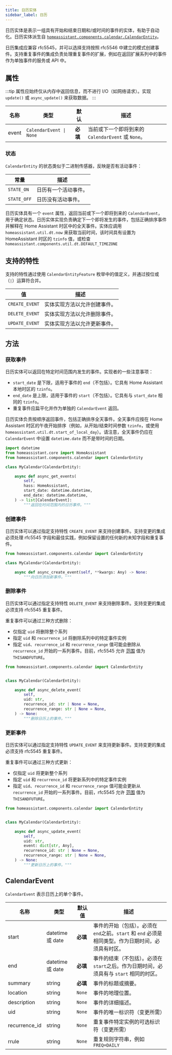 ```yaml
---
title: 日历实体
sidebar_label: 日历
---
```


日历实体是表示一组具有开始和结束日期和/或时间的事件的实体，有助于自动化。日历实体派生自 [`homeassistant.components.calendar.CalendarEntity`](https://github.com/home-assistant/core/blob/dev/homeassistant/components/calendar/__init__.py)。

日历集成应兼容 rfc5545，并可以选择支持按照 rfc5546 中建立的模式创建事件。支持重复事件的集成负责处理重复事件的扩展，例如在返回扩展系列中的事件作为单独事件的服务或 API 中。

## 属性

:::tip
属性应始终仅从内存中返回信息，而不进行 I/O（如网络请求）。实现 `update()` 或 `async_update()` 来获取数据。
:::

| 名称  | 类型          | 默认               | 描述                                             |
| ----- | ------------- | ------------------- | ------------------------------------------------- |
| event | <code>CalendarEvent &#124; None</code> | **必填** | 当前或下一个即将到来的 `CalendarEvent` 或 `None`。 |

### 状态

`CalendarEntity` 的状态类似于二进制传感器，反映是否有活动事件：

| 常量        | 描述                                 |
| ----------- | ----------------------------------- |
| `STATE_ON`  | 日历有一个活动事件。                   |
| `STATE_OFF` | 日历没有活动事件。                     |


日历实体具有一个 `event` 属性，返回当前或下一个即将到来的 `CalendarEvent`，用于确定状态。日历实体实现负责确定下一个即将发生的事件，包括正确排序事件并解释在 Home Assistant 时区中的全天事件。实体应调用 `homeassistant.util.dt.now` 来获取当前时间，该时间具有设置为 HomeAssistant 时区的 `tzinfo` 值，或检查 `homeassistant.components.util.dt.DEFAULT_TIMEZONE`

## 支持的特性

支持的特性通过使用 `CalendarEntityFeature` 枚举中的值定义，并通过按位或（`|`）运算符合并。

| 值                   | 描述                                                        |
| -------------------- | ---------------------------------------------------------- |
| `CREATE_EVENT`       | 实体实现方法以允许创建事件。                                     |
| `DELETE_EVENT`       | 实体实现方法以允许删除事件。                                     |
| `UPDATE_EVENT`       | 实体实现方法以允许更新事件。                                     |

## 方法

### 获取事件

日历实体可以返回在特定时间范围内发生的事件。实现者的一些注意事项：

- `start_date` 是下限，适用于事件的 `end`（不包括）。它具有 Home Assistant 本地时区的 `tzinfo`。
- `end_date` 是上限，适用于事件的 `start`（不包括）。它具有与 `start_date` 相同的 `tzinfo`。
- 重复事件应扁平化并作为单独的 `CalendarEvent` 返回。

日历实体负责按顺序返回事件，包括正确排序全天事件。全天事件应按在 Home Assistant 时区的午夜开始排序（例如，从开始/结束时间参数 `tzinfo`，或使用 `homeassistant.util.dt.start_of_local_day`）。请注意，全天事件仍应在 `CalendarEvent` 中设置 `datetime.date` 而不是带时间的日期。

```python
import datetime
from homeassistant.core import HomeAssistant
from homeassistant.components.calendar import CalendarEntity

class MyCalendar(CalendarEntity):

    async def async_get_events(
        self,
        hass: HomeAssistant,
        start_date: datetime.datetime,
        end_date: datetime.datetime,
    ) -> list[CalendarEvent]:
        """返回在时间范围内的日历事件。"""
```

### 创建事件

日历实体可以通过指定支持特性 `CREATE_EVENT` 来支持创建事件。支持变更的集成必须处理 rfc5545 字段和最佳实践，例如保留设置的任何新的未知字段和重复事件。

```python
from homeassistant.components.calendar import CalendarEntity

class MyCalendar(CalendarEntity):

    async def async_create_event(self, **kwargs: Any) -> None:
        """向日历添加新事件。"""
```

### 删除事件

日历实体可以通过指定支持特性 `DELETE_EVENT` 来支持删除事件。支持变更的集成必须支持 rfc5545 重复事件。

重复事件可以通过三种方式删除：

- 仅指定 `uid` 将删除整个系列
- 指定 `uid` 和 `recurrence_id` 将删除系列中的特定事件实例
- 指定 `uid`、`recurrence_id` 和 `recurrence_range` 值可能会删除从 `recurrence_id` 开始的一系列事件。目前，rfc5545 允许 [范围](https://www.rfc-editor.org/rfc/rfc5545#section-3.2.13) 值为 `THISANDFUTURE`。

```python
from homeassistant.components.calendar import CalendarEntity


class MyCalendar(CalendarEntity):

    async def async_delete_event(
        self,
        uid: str,
        recurrence_id: str | None = None,
        recurrence_range: str | None = None,
    ) -> None:
        """删除日历上的事件。"""
```

### 更新事件

日历实体可以通过指定支持特性 `UPDATE_EVENT` 来支持更新事件。支持变更的集成必须支持 rfc5545 重复事件。

重复事件可以通过三种方式更新：
- 仅指定 `uid` 将更新整个系列
- 指定 `uid` 和 `recurrence_id` 将更新系列中的特定事件实例
- 指定 `uid`、`recurrence_id` 和 `recurrence_range` 值可能会更新从 `recurrence_id` 开始的一系列事件。目前，rfc5545 允许 [范围](https://www.rfc-editor.org/rfc/rfc5545#section-3.2.13) 值为 `THISANDFUTURE`。

```python
from homeassistant.components.calendar import CalendarEntity


class MyCalendar(CalendarEntity):

    async def async_update_event(
        self,
        uid: str,
        event: dict[str, Any],
        recurrence_id: str | None = None,
        recurrence_range: str | None = None,
    ) -> None:
        """更新日历上的事件。"""
```


## CalendarEvent

`CalendarEvent` 表示日历上的单个事件。

| 名称          | 类型               | 默认值        | 描述                                                                                                                                           |
| ------------- | ------------------ | -------------- | ---------------------------------------------------------------------------------------------------------------------------------------------- |
| start         | datetime 或 date   | **必填**      | 事件的开始（包括）。必须在 `end`之前。`start` 和 `end` 必须是相同类型。作为日期时间，必须具有时区。                                               |
| end           | datetime 或 date   | **必填**      | 事件的结束（不包括）。必须在 `start`之后。作为日期时间，必须具有与 `start` 相同的时区。                                                       |
| summary       | string             | **必填**      | 事件的标题或摘要。                                                                                                                             |
| location      | string             | `None`         | 事件的地理位置。                                                                                                                               |
| description   | string             | `None`         | 事件的详细描述。                                                                                                                                 |
| uid           | string             | `None`         | 事件的唯一标识符（变更所需）                                                                                                                    |
| recurrence_id | string             | `None`         | 重复事件特定实例的可选标识符（变更所需）                                                                                                     |
| rrule         |  string            | `None`         | 重复规则字符串，例如 `FREQ=DAILY`                                                                                                           |
